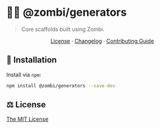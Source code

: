 # 🧟‍♂️ @zombi/generators

> Core scaffolds built using Zombi.

<p align="center">
  <a href="https://github.com/smithki/zombi/blob/master/packages/@zombi/generators/LICENSE">License</a> ·
  <a href="https://github.com/smithki/zombi/blob/master/packages/@zombi/generators/CHANGELOG.md">Changelog</a> ·
  <a href="https://github.com/smithki/zombi/blob/master/CONTRIBUTING.md">Contributing Guide</a>
</p>

## 🔗 Installation

Install via `npm`:

```sh
npm install @zombi/generators --save-dev
```

## ⚖️ License

[The MIT License](./LICENSE)
